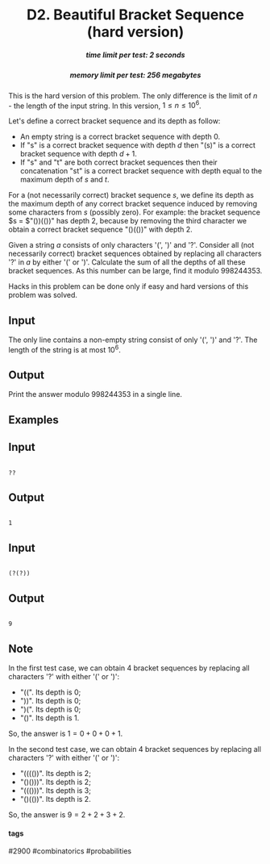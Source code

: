 <h1 style='text-align: center;'> D2. Beautiful Bracket Sequence (hard version)</h1>

<h5 style='text-align: center;'>time limit per test: 2 seconds</h5>
<h5 style='text-align: center;'>memory limit per test: 256 megabytes</h5>

This is the hard version of this problem. The only difference is the limit of $n$ - the length of the input string. In this version, $1 \leq n \leq 10^6$.

Let's define a correct bracket sequence and its depth as follow:

* An empty string is a correct bracket sequence with depth $0$.
* If "s" is a correct bracket sequence with depth $d$ then "(s)" is a correct bracket sequence with depth $d + 1$.
* If "s" and "t" are both correct bracket sequences then their concatenation "st" is a correct bracket sequence with depth equal to the maximum depth of $s$ and $t$.

For a (not necessarily correct) bracket sequence $s$, we define its depth as the maximum depth of any correct bracket sequence induced by removing some characters from $s$ (possibly zero). For example: the bracket sequence $s = $"())(())" has depth $2$, because by removing the third character we obtain a correct bracket sequence "()(())" with depth $2$.

Given a string $a$ consists of only characters '(', ')' and '?'. Consider all (not necessarily correct) bracket sequences obtained by replacing all characters '?' in $a$ by either '(' or ')'. Calculate the sum of all the depths of all these bracket sequences. As this number can be large, find it modulo $998244353$.

Hacks in this problem can be done only if easy and hard versions of this problem was solved.

## Input

The only line contains a non-empty string consist of only '(', ')' and '?'. The length of the string is at most $10^6$.

## Output

Print the answer modulo $998244353$ in a single line.

## Examples

## Input


```

??

```
## Output


```

1

```
## Input


```

(?(?))

```
## Output


```

9

```
## Note

In the first test case, we can obtain $4$ bracket sequences by replacing all characters '?' with either '(' or ')':

* "((". Its depth is $0$;
* "))". Its depth is $0$;
* ")(". Its depth is $0$;
* "()". Its depth is $1$.

So, the answer is $1 = 0 + 0 + 0 + 1$.

In the second test case, we can obtain $4$ bracket sequences by replacing all characters '?' with either '(' or ')':

* "(((())". Its depth is $2$;
* "()()))". Its depth is $2$;
* "((()))". Its depth is $3$;
* "()(())". Its depth is $2$.

So, the answer is $9 = 2 + 2 + 3 + 2$.



#### tags 

#2900 #combinatorics #probabilities 